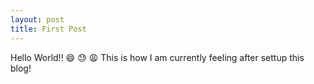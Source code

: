 ```yaml
---
layout: post
title: First Post
---
```


Hello World!! :smile: :sweat: :weary: This is how I am currently feeling after settup this blog!
